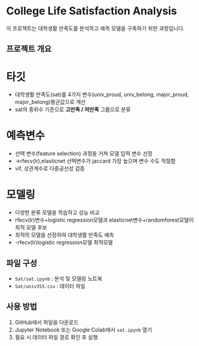 # College Life Satisfaction Analysis

이 프로젝트는 대학생활 만족도를 분석하고 예측 모델을 구축하기 위한 과정입니다.

## 프로젝트 개요
# 타깃
- 대학생활 만족도(sat)를 4가지 변수(univ_proud, univ_belong, major_proud, major_belong)평균값으로 계산
- sat의 중위수 기준으로 **고만족 / 저만족** 그룹으로 분류

# 예측변수
- 선택 변수(feature selection) 과정을 거쳐 모델 입력 변수 선정
- ->rfecv(lr),elasticnet 선택변수가 jaccard 가장 높으며 변수 수도 적절함
- vif, 상관계수로 다중공선성 검증

# 모델링
- 다양한 분류 모델을 학습하고 성능 비교
- rfecv(lr)변수+logistic regression모델과 elasticnet변수+randomforest모델이 최적 모델 후보
- 최적의 모델을 선정하여 대학생활 만족도 예측
- -rfecv(lr)logistic regression모델 최적모델


## 파일 구성
- `Sat/sat.ipynb` : 분석 및 모델링 노트북
- `Sat/univ355.csv` : 데이터 파일

## 사용 방법
1. GitHub에서 파일을 다운로드
2. Jupyter Notebook 또는 Google Colab에서 `sat.ipynb` 열기
3. 필요 시 데이터 파일 경로 확인 후 실행

